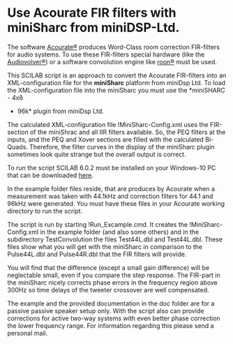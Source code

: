 Use Acourate FIR filters with miniSharc from miniDSP-Ltd.
=========================================================

The software [Acourate®](https://www.audiovero.de/en/) produces Word-Class room
correction FIR-filters for audio systems. To use these FIR-filters special
hardware (like the
[Audiovolver®](https://www.audiodata.eu/products/audiovolver.html)) or a
software convolution engine like [roon®](https://roonlabs.com/) must be used.

This SCILAB script is an approach to convert the Acourate FIR-filters into an
XML-configuration file for the **miniSharc** platform from miniDsp Ltd. To load
the XML-configuration file into the miniSharc you must use the *miniSHARC - 4x8
- 96k* plugin from miniDsp Ltd.

The calculated XML-configuration file !MiniSharc-Config.xml uses the FIR-section
of the miniShrac and all IIR filters available. So, the PEQ filters at the
inputs, and the PEQ and Xover sections are filled with the calculated Bi-Quads.
Therefore, the filter curves in the display of the miniSharc plugin sometimes
look quite strange but the overall output is correct.

To run the script SCILAB 6.0.2 must be installed on your Windows-10 PC that can
be downloaded [here](https://www.scilab.org/download/6.0.2).

In the example folder files reside, that are produces by Acourate when a
measurement was taken with 44.1kHz and correction filters for 44.1 and 96kHz
were generated. You must have these files in your Acourate working directory to
run the script.

The script is run by starting !Run_Excample.cmd. It creates the
!MiniSharc-Config.xml in the example folder (and also some others) and in the
subdirectory TestConvolution the files Test44L.dbl and Test44L.dbl. These files
show what you will get with the miniSharc in comparison to the Pulse44L.dbl and
Pulse44R.dbl that the FIR filters will provide.

You will find that the difference (except a small gain difference) will be
neglectable small, even if you compare the step response. The FIR-part in the
miniSharc nicely corrects phase errors in the frequency region above 300Hz so
time delays of the tweeter crossover are well compensated.

The example and the provided documentation in the doc folder are for a passive
passive speaker setup only. With the script also can provide corrections for
active two-way systems with even better phase correction the lower frequency
range. For information regarding this please send a personal mail.
